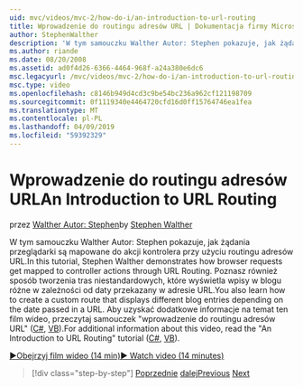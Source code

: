 ```yaml
---
uid: mvc/videos/mvc-2/how-do-i/an-introduction-to-url-routing
title: Wprowadzenie do routingu adresów URL | Dokumentacja firmy Microsoft
author: StephenWalther
description: 'W tym samouczku Walther Autor: Stephen pokazuje, jak żądania przeglądarki są mapowane do akcji kontrolera przy użyciu routingu adresów URL. Ponadto dowiesz się, jak utworzyć przez...'
ms.author: riande
ms.date: 08/20/2008
ms.assetid: ad0f4d26-6366-4464-968f-a24a380e6dc6
msc.legacyurl: /mvc/videos/mvc-2/how-do-i/an-introduction-to-url-routing
msc.type: video
ms.openlocfilehash: c8146b949d4cd3c9be54bc236a962cf121198709
ms.sourcegitcommit: 0f1119340e4464720cfd16d0ff15764746ea1fea
ms.translationtype: MT
ms.contentlocale: pl-PL
ms.lasthandoff: 04/09/2019
ms.locfileid: "59392329"
---
```

# <a name="an-introduction-to-url-routing"></a><span data-ttu-id="02b86-104">Wprowadzenie do routingu adresów URL</span><span class="sxs-lookup"><span data-stu-id="02b86-104">An Introduction to URL Routing</span></span>

<span data-ttu-id="02b86-105">przez [Walther Autor: Stephen](https://github.com/StephenWalther)</span><span class="sxs-lookup"><span data-stu-id="02b86-105">by [Stephen Walther](https://github.com/StephenWalther)</span></span>

<span data-ttu-id="02b86-106">W tym samouczku Walther Autor: Stephen pokazuje, jak żądania przeglądarki są mapowane do akcji kontrolera przy użyciu routingu adresów URL.</span><span class="sxs-lookup"><span data-stu-id="02b86-106">In this tutorial, Stephen Walther demonstrates how browser requests get mapped to controller actions through URL Routing.</span></span> <span data-ttu-id="02b86-107">Poznasz również sposób tworzenia tras niestandardowych, które wyświetla wpisy w blogu różne w zależności od daty przekazany w adresie URL.</span><span class="sxs-lookup"><span data-stu-id="02b86-107">You also learn how to create a custom route that displays different blog entries depending on the date passed in a URL.</span></span> <span data-ttu-id="02b86-108">Aby uzyskać dodatkowe informacje na temat ten film wideo, przeczytaj samouczek "wprowadzenie do routingu adresów URL" ([C#](../../../overview/older-versions-1/controllers-and-routing/asp-net-mvc-routing-overview-cs.md), [VB](../../../overview/older-versions-1/controllers-and-routing/asp-net-mvc-routing-overview-vb.md)).</span><span class="sxs-lookup"><span data-stu-id="02b86-108">For additional information about this video, read the "An Introduction to URL Routing" tutorial ([C#](../../../overview/older-versions-1/controllers-and-routing/asp-net-mvc-routing-overview-cs.md), [VB](../../../overview/older-versions-1/controllers-and-routing/asp-net-mvc-routing-overview-vb.md)).</span></span>

[<span data-ttu-id="02b86-109">&#9654;Obejrzyj film wideo (14 min)</span><span class="sxs-lookup"><span data-stu-id="02b86-109">&#9654; Watch video (14 minutes)</span></span>](https://channel9.msdn.com/Blogs/ASP-NET-Site-Videos/an-introduction-to-url-routing)

> [!div class="step-by-step"]
> <span data-ttu-id="02b86-110">[Poprzednie](understanding-views-view-data-and-html-helpers.md)
> [dalej](preventing-javascript-injection-attacks.md)</span><span class="sxs-lookup"><span data-stu-id="02b86-110">[Previous](understanding-views-view-data-and-html-helpers.md)
[Next](preventing-javascript-injection-attacks.md)</span></span>
